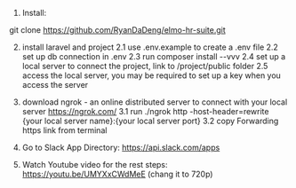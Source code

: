 1. Install:

git clone https://github.com/RyanDaDeng/elmo-hr-suite.git

2. install laravel and project
	2.1 use .env.example to create a .env file
	2.2 set up db connection in .env
	2.3 run composer install --vvv
	2.4 set up a local server to connect the project, link to /project/public folder
	2.5 access the local server, you may be required to set up a key when you access the server

3. download ngrok - an online distributed server to connect with your local server
	https://ngrok.com/
	3.1 run ./ngrok http -host-header=rewrite {your local server name}:{your local server port}
	3.2 copy Forwarding https link from terminal

4. Go to Slack App Directory: https://api.slack.com/apps

5. Watch Youtube video for the rest steps: https://youtu.be/UMYXxCWdMeE (chang it to 720p)